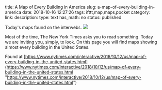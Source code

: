 title: A Map of Every Building in America
slug: a-map-of-every-building-in-america
date: 2018-10-16 12:27:26
tags: ifttt,map,maps,pocket
category: 
link: 
description: 
type: text
has_math: no
status: published

Today's maps found on the interwebs. ![](https://static01.nyt.com/newsgraphics/2018/07/17/all-buildings-in-us/941536000c71273a13f8f5a891b1b2f1e316c136/usa-big.jpg)  
  

Most of the time, The New York Times asks you to read something. Today we are inviting you, simply, to look. On this page you will find maps showing almost every building in the United States.  
  

Found at [https://www.nytimes.com/interactive/2018/10/12/us/map-of-every-building-in-the-united-states.html](https://www.nytimes.com/interactive/2018/10/12/us/map-of-every-building-in-the-united-states.html "https://www.nytimes.com/interactive/2018/10/12/us/map-of-every-building-in-the-united-states.html")



